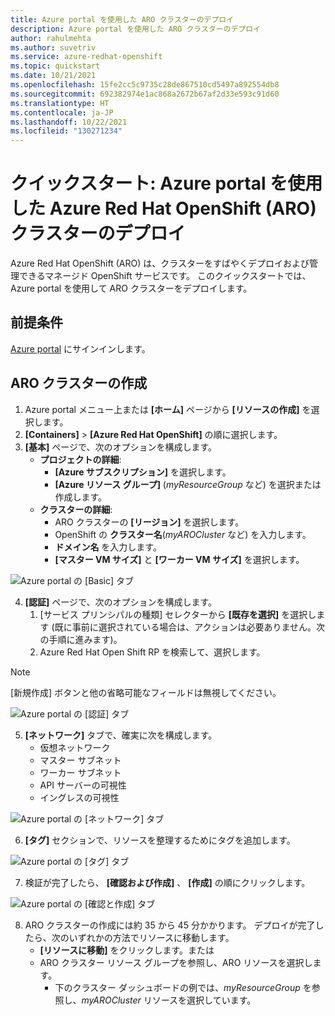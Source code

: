 ```yaml
---
title: Azure portal を使用した ARO クラスターのデプロイ
description: Azure portal を使用した ARO クラスターのデプロイ
author: rahulmehta
ms.author: suvetriv
ms.service: azure-redhat-openshift
ms.topic: quickstart
ms.date: 10/21/2021
ms.openlocfilehash: 15fe2cc5c9735c28de867510cd5497a892554db8
ms.sourcegitcommit: 692382974e1ac868a2672b67af2d33e593c91d60
ms.translationtype: HT
ms.contentlocale: ja-JP
ms.lasthandoff: 10/22/2021
ms.locfileid: "130271234"
---
```

# <a name="quickstart-deploy-an-azure-red-hat-openshift-aro-cluster-using-the-azure-portal"></a>クイックスタート: Azure portal を使用した Azure Red Hat OpenShift (ARO) クラスターのデプロイ

Azure Red Hat OpenShift (ARO) は、クラスターをすばやくデプロイおよび管理できるマネージド OpenShift サービスです。 このクイックスタートでは、Azure portal を使用して ARO クラスターをデプロイします。

## <a name="prerequisites"></a>前提条件
[Azure portal](https://portal.azure.com) にサインインします。

## <a name="create-an-aro-cluster"></a>ARO クラスターの作成
1.  Azure portal メニュー上または **[ホーム]** ページから **[リソースの作成]** を選択します。
2.  **[Containers]**  >  **[Azure Red Hat OpenShift]** の順に選択します。
3.  **[基本]** ページで、次のオプションを構成します。
    * **プロジェクトの詳細**:
        *   **[Azure サブスクリプション]** を選択します。
        *   **[Azure リソース グループ]** (*myResourceGroup* など) を選択または作成します。
    * **クラスターの詳細**:
        * ARO クラスターの **[リージョン]** を選択します。
        *   OpenShift の **クラスター名**(*myAROCluster* など) を入力します。
        *   **ドメイン名** を入力します。
        *   **[マスター VM サイズ]** と **[ワーカー VM サイズ]** を選択します。

![Azure portal の **[Basic]** タブ](./media/portal-quickstart/basics-tab.jpg)

4.  **[認証]** ページで、次のオプションを構成します。
    1) [サービス プリンシパルの種類] セレクターから **[既存を選択]** を選択します (既に事前に選択されている場合は、アクションは必要ありません。次の手順に進みます)。
    2) Azure Red Hat Open Shift RP を検索して、選択します。 

>[!NOTE]
>[新規作成] ボタンと他の省略可能なフィールドは無視してください。

![Azure portal の **[認証]** タブ](./media/portal-quickstart/authentication.jpg)

5.  **[ネットワーク]** タブで、確実に次を構成します。
    * 仮想ネットワーク
    * マスター サブネット
    * ワーカー サブネット
    * API サーバーの可視性
    * イングレスの可視性

![Azure portal の **[ネットワーク]** タブ](./media/portal-quickstart/networking.jpg)

6.  **[タグ]** セクションで、リソースを整理するためにタグを追加します。

![Azure portal の **[タグ]** タブ](./media/portal-quickstart/tags.jpg)
 
7.  検証が完了したら、 **[確認および作成]** 、 **[作成]** の順にクリックします。

![Azure portal の **[確認と作成]** タブ](./media/portal-quickstart/review.jpg)
 
8.  ARO クラスターの作成には約 35 から 45 分かかります。 デプロイが完了したら、次のいずれかの方法でリソースに移動します。
    *   **[リソースに移動]** をクリックします。または
    *   ARO クラスター リソース グループを参照し、ARO リソースを選択します。
        *   下のクラスター ダッシュボードの例では、*myResourceGroup* を参照し、*myAROCluster* リソースを選択しています。
